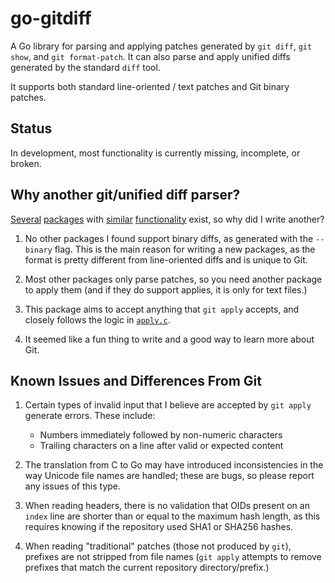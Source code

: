 # go-gitdiff

A Go library for parsing and applying patches generated by `git diff`, `git
show`, and `git format-patch`. It can also parse and apply unified diffs
generated by the standard `diff` tool.

It supports both standard line-oriented / text patches and Git binary patches.

## Status

In development, most functionality is currently missing, incomplete, or broken.

## Why another git/unified diff parser?

[Several][sourcegraph] [packages][sergi] with [similar][waigani]
[functionality][seletskiy] exist, so why did I write another?

1. No other packages I found support binary diffs, as generated with the
   `--binary` flag. This is the main reason for writing a new packages, as the
   format is pretty different from line-oriented diffs and is unique to Git.

2. Most other packages only parse patches, so you need another package to apply
   them (and if they do support applies, it is only for text files.)

3. This package aims to accept anything that `git apply` accepts, and closely
   follows the logic in [`apply.c`][apply.c].

4. It seemed like a fun thing to write and a good way to learn more about Git.

[sourcegraph]: https://github.com/sourcegraph/go-diff
[sergi]: https://github.com/sergi/go-diff
[waigani]: https://github.com/waigani/diffparser
[seletskiy]: https://github.com/seletskiy/godiff

[apply.c]: https://github.com/git/git/blob/master/apply.c

## Known Issues and Differences From Git

1. Certain types of invalid input that I believe are accepted by `git apply`
   generate errors. These include:

   - Numbers immediately followed by non-numeric characters
   - Trailing characters on a line after valid or expected content

2. The translation from C to Go may have introduced inconsistencies in the way
   Unicode file names are handled; these are bugs, so please report any issues
   of this type.

3. When reading headers, there is no validation that OIDs present on an `index`
   line are shorter than or equal to the maximum hash length, as this requires
   knowing if the repository used SHA1 or SHA256 hashes.

4. When reading "traditional" patches (those not produced by `git`), prefixes
   are not stripped from file names (`git apply` attempts to remove prefixes
   that match the current repository directory/prefix.)
